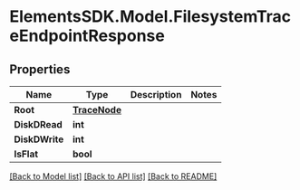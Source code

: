 # ElementsSDK.Model.FilesystemTraceEndpointResponse

## Properties

Name | Type | Description | Notes
------------ | ------------- | ------------- | -------------
**Root** | [**TraceNode**](TraceNode.md) |  | 
**DiskDRead** | **int** |  | 
**DiskDWrite** | **int** |  | 
**IsFlat** | **bool** |  | 

[[Back to Model list]](../README.md#documentation-for-models) [[Back to API list]](../README.md#documentation-for-api-endpoints) [[Back to README]](../README.md)

